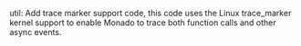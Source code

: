 util: Add trace marker support code, this code uses the Linux trace_marker
kernel support to enable Monado to trace both function calls and other async
events.
